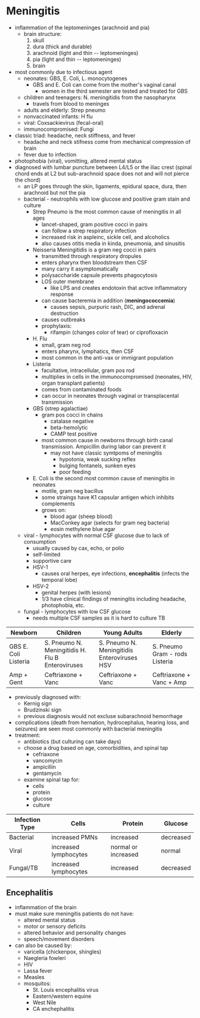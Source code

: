 # Meningitis
* inflammation of the leptomeninges (arachnoid and pia)
	* brain structure:
		1. skull 
		2. dura (thick and durable)
		3. arachnoid (light and thin -- leptomeninges)
		4. pia (light and thin -- leptomeninges)
		5. brain 
* most commonly due to infectious agent
	* neonates: GBS, E. Coli, L. monocytogenes
		* GBS and E. Coli can come from the mother's vaginal canal
			* women in the third semester are tested and treated for GBS
	* children and teenagers: N. meningitidis from the nasopharynx
		* travels from blood to meninges
	* adults and elderly: Strep pneumo 
	* nonvaccinated infants: H flu
	* viral: Coxsackievirus (fecal-oral)
	* immunocompromised: Fungi
* classic triad: headache, neck stiffness, and fever
	* headache and neck stifness come from mechanical compression of brain 
	* fever due to infection
* photophobia (viral), vomitting, altered mental status
* diagnosed with lumbar puncture between L4/L5 or the iliac crest (spinal chord ends at L2 but sub-arachnoid space does not and will not pierce the chord)
	* an LP goes through the skin, ligaments, epidural space, dura, then arachnoid but not the pia 
	* bacterial - neutrophils with low glucose and positive gram stain and culture
		* Strep Pneumo is the most common cause of meningitis in all ages
			* lancet-shaped, gram positive cocci in pairs 
			* can follow a strep respiratory infection
			* increased risk in aspleinc, sickle cell, and alcoholics
			* also causes otitis media in kinda, pneumonia, and sinusitis
		* Neisseria Meningitidis is a gram neg cocci in pairs
			* transmitted through respiratory dropules
			* enters pharynx then bloodstream then CSF
			* many carry it asymptomatically
			* polysaccharide capsule prevents phagocytosis
			* LOS outer membrane 
				* like LPS and creates endotoxin that active inflammatory response
			* can cause bacteremia in addition (**meningococcemia**)
				* causes sepsis, purpuric rash, DIC, and adrenal destruction 
			* causes outbreaks 
			* prophylaxis:
				* rifampin (changes color of tear) or ciprofloxacin
		* H. Flu
			* small, gram neg rod
			* enters pharynx, lymphatics, then CSF 
			* most common in the anti-vax or immigrant population 
		* Listeria 
			* facultative, intracellular, gram pos rod 
			* multiplies in cells in the immunocompromised (neonates, HIV, organ transplant patients)
			* comes from contaminated foods
			* can occur in neonates through vaginal or transplacental transmission
		* GBS (strep agalactiae)
			* gram pos cocci in chains
				* catalase negative 
				* beta-hemolytic
				* CAMP test positive 
			* most common cause in newborns through birth canal transmission. Ampicillin during labor can prevent it
				* may not have classic symtpoms of meningitis
					* hypotonia, weak sucking reflex
					* bulging fontanels, sunken eyes
					* poor feeding
		* E. Coli is the second most common cause of meningitis in neonates 
			* motile, gram neg bacillus
			* some straings have K1 capsular antigen which inhibits complements
			* grows on:
				* blood agar (sheep blood)
				* MacConkey agar (selects for gram neg bacteria)
				* eosin methylene blue agar 
	* viral - lymphocytes with normal CSF glucose due to lack of consumption
		* usually caused by cax, echo, or polio
		* self-limited
		* supportive care
		* HSV-1 
			* causes oral herpes, eye infections, **encephalitis** (infects the temporal lobe)
		* HSV-2 
			* genital herpes (with lesions)
			* 1/3 have clinical findings of meningitis including headache, photophobia, etc. 
	* fungal - lymphocytes with low CSF glucose 
		* needs multiple CSF samples as it is hard to culture TB 
	
| Newborn              | Children                                         | Young Adults                                | Elderly                        |
|----------------------|--------------------------------------------------|---------------------------------------------|--------------------------------|
| GBS E. Coli Listeria | S. Pneumo N. Meningitidis H. Flu B Enteroviruses | S. Pneumo N. Meningitidis Enteroviruses HSV | S. Pneumo Gram - rods Listeria |
| Amp + Gent           | Ceftriaxone + Vanc                               | Ceftriaxone + Vanc                          | Ceftriaxone + Vanc + Amp       |

* previously diagnosed with:
	* Kernig sign
	* Brudzinski sign 
	* previous diagnosis would not excluse subarachnoid hemorrhage
* complications (death from hernation, hydrocephalus, hearing loss, and seizures) are seen most commonly with bacterial meningitis
* treatment:
	* antibiotics (but culturing can take days)
	* choose a drug based on age, comorbidities, and spinal tap
		* cefriaxone
		* vancomycin
		* ampicillin
		* gentamycin 
	* examine spinal tap for:
		* cells
		* protein
		* glucose
		* culture

| Infection Type | Cells                 | Protein             | Glucose   |
|----------------|-----------------------|---------------------|-----------|
| Bacterial      | increased PMNs        | increased           | decreased |
| Viral          | increased lymphocytes | normal or increased | normal    |
| Fungal/TB      | increased lymphocytes | increased           | decreased |

## Encephalitis
* inflammation of the brain
* must make sure meningitis patients do not have:
	* altered mental status
	* motor or sensory deficits
	* altered behavior and personality changes
	* speech/movement disorders
* can also be caused by:
	* varicella (chickenpox, shingles)
	* Naegleria fowleri
	* HIV
	* Lassa fever
	* Measles
	* mosquitos:
		* St. Louis encephalitis virus
		* Eastern/western equine
		* West Nile
		* CA enchephalitis 
